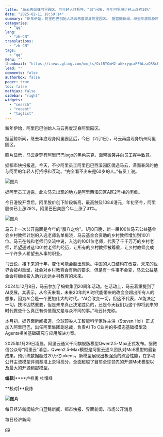 ```yaml
---
title: "马云再现身阿里园区，与年轻人打招呼、“逛”闲鱼，今年阿里股价已上涨约30%"
date: "2025-02-11 18:59:14"
summary: "新年伊始，阿里巴巴创始人马云再度现身阿里园区。 据蓝鲸新闻，继去年底现身阿里园区后，今日（2月1日）..."
categories:
  - "qq"
lang:
  - "zh-CN"
translations:
  - "zh-CN"
tags:
  - "qq"
menu: ""
thumbnail: "https://inews.gtimg.com/om_ls/OifBYQmH2-akkryqcxPFhLzaQRRcU1FaxtB8DgKi-NdvwAA_640360/0"
lead: ""
comments: false
authorbox: false
pager: true
toc: false
mathjax: false
sidebar: "right"
widgets:
  - "search"
  - "recent"
  - "taglist"
---
```


新年伊始，阿里巴巴创始人马云再度现身阿里园区。

据蓝鲸新闻，继去年底现身阿里园区后，今日（2月1日），马云再度现身杭州阿里园区。

照片显示，马云身穿有阿里巴巴logo的黑色夹克，面带微笑并向员工挥手致意。

据都市快报报道，今天，不少阿里员工阿里巴巴西溪园区偶遇马云，满面春风的他与阿里的年轻人打招呼和互动。“完全看不出来是60岁的人。”有员工说。

![图片](https://inews.gtimg.com/om_bt/OmI3Ad3YtocX8tDOgOszoHPq8cYLWl7o4-ALpvOg724i4AA/641)

据阿里员工透露，此次马云出现的地方是阿里西溪园区A区2号楼的闲鱼。

今日港股开盘后，阿里股价创下阶段新高，最高触及108.6港元，年初至今，阿里股价已上涨29%。阿里巴巴美股今年上涨了31%。

![图片](https://inews.gtimg.com/om_bt/O7gxJtYc-4CzZtCAIh20WNdlDi6_Phsuf-U2jmU1RW3UEAA/641)

马云上一次公开露面是今年的“腊八之约”。1月8日晚，新一届100位马云公益基金会乡村教师计划的入选老师名单揭晓，马云基金会资助的乡村教师增加到1001位。马云在线和老师们交流中说，入选的1001位老师，代表了千千万万的乡村老师，希望通过这1001位老师的经历，让所有的乡村教师被尊重，让乡村教师变成一个许多人希望去从事的职业。

马云说，接下来的十年，变化可能会超出想象。中国的人口结构在改变，未来的世界会被AI重塑，社会对乡村教育会有新的要求，但是有一件事不会变，马云公益基金会将继续投入助力边远乡村教育的未来。

2024年12月8日，马云参加了蚂蚁集团20周年活动。在活动上，马云着重提到了AI发展，其表示，从今天来看，未来20年的AI时代能带来的改变会超出所有人的想象，因为AI会是一个更加伟大的时代。“AI会改变一切，但这不代表，AI能决定一切。技术固然重要，但是未来真正决定胜负的，还是今天我们为这个即将到来的时代做些什么真正有价值而又是与众不同的事。”马云补充称。

本月初，据界面新闻报道，全球顶尖人工智能科学家许主洪（Steven Hoi）正式加入阿里巴巴，出任阿里集团副总裁，负责AI To C业务的多模态基础模型及Agents相关基础研究与应用解决方案。

2025年1月29日凌晨，阿里云通义千问旗舰版模型Qwen2.5-Max正式发布。据微信公众号“阿里云”消息，Qwen2.5-Max模型是阿里云通义团队对MoE模型的最新成果，预训练数据超过20万亿tokens。新模型展现出极强劲的综合性能，在多项公开主流模型评测基准上录得高分，全面超越了目前全球领先的开源MoE模型以及最大的开源稠密模型。

**编辑**|****卢祥勇 杜恒峰

**校对|**段炼

**![图片](https://inews.gtimg.com/om_bt/OoIeStF2VVzFSNtqbQREDmbP97dPfgo6E78sAF4kCAaOYAA/641)**

每日经济新闻综合自蓝鲸新闻、都市快报、界面新闻、市场公开消息

  

每日经济新闻

[qq](https://new.qq.com/rain/a/20250211A07KYM00)

